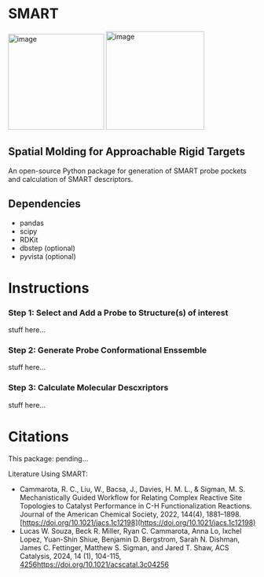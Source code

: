 # SMART 
<img width="195" alt="image" src="https://github.com/SigmanGroup/SMART-molecular-descriptors/assets/84196711/6da48469-0a27-4084-bf85-a8d474757127"> <img width="200" alt="image" src="https://github.com/SigmanGroup/SMART-molecular-descriptors/assets/84196711/84905748-9780-4411-a9cb-8d97dcc63e2a">
## Spatial Molding for Approachable Rigid Targets
An open-source Python package for generation of SMART probe pockets and calculation of SMART descriptors.

## Dependencies
- pandas
- scipy
- RDKit
- dbstep (optional)
- pyvista (optional)
  
# Instructions
### Step 1: Select and Add a Probe to Structure(s) of interest
stuff here...
### Step 2: Generate Probe Conformational Enssemble
stuff here...
### Step 3: Calculate Molecular Descxriptors
stuff here...
# Citations
This package:
pending...

Literature Using SMART:
- Cammarota, R. C., Liu, W., Bacsa, J., Davies, H. M. L., & Sigman, M. S. Mechanistically Guided Workflow for Relating Complex Reactive Site Topologies to Catalyst Performance in C-H Functionalization Reactions. Journal of the American Chemical Society, 2022, 144(4), 1881–1898. [https://doi.org/10.1021/jacs.1c12198](https://doi.org/10.1021/jacs.1c12198)
- Lucas W. Souza, Beck R. Miller, Ryan C. Cammarota, Anna Lo, Ixchel Lopez, Yuan-Shin Shiue, Benjamin D. Bergstrom, Sarah N. Dishman, James C. Fettinger, Matthew S. Sigman, and Jared T. Shaw, ACS Catalysis, 2024, 14 (1), 104-115, [4256](https://doi.org/10.1021/acscatal.3c04256)https://doi.org/10.1021/acscatal.3c04256
